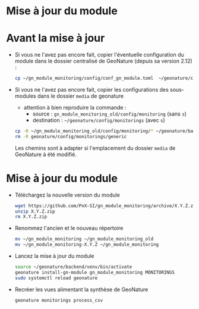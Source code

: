# Mise à jour du module

Avant la mise à jour
====================

- Si vous ne l'avez pas encore fait, copier l'éventuelle configuration du module dans le dossier centralisé de GeoNature (depuis sa version 2.12) :

  ``` sh
  cp ~/gn_module_monitoring/config/conf_gn_module.toml  ~/geonature/config/monitorings_config.toml
  ```

- Si vous ne l'avez pas encore fait, copier les configurations des sous-modules dans le dossier `media` de geonature
  - attention à bien reproduire la commande :
    - source : `gn_module_monitoring_old/config/monitoring` (sans `s`)
    * destination : `~/geonature/config/monitorings` (avec `s`)

  ```sh
  cp -R ~/gn_module_monitoring_old/config/monitoring/* ~/geonature/backend/media/monitorings
  rm -R geonature/config/monitorings/generic
  ```

  Les chemins sont à adapter si l'emplacement du dossier `media` de GeoNature à été modifié.

Mise à jour du module
=====================

* Téléchargez la nouvelle version du module

  ```sh
  wget https://github.com/PnX-SI/gn_module_monitoring/archive/X.Y.Z.zip
  unzip X.Y.Z.zip
  rm X.Y.Z.zip
  ```

* Renommez l'ancien et le nouveau répertoire

  ```sh
  mv ~/gn_module_monitoring ~/gn_module_monitoring_old
  mv ~/gn_module_monitoring-X.Y.Z ~/gn_module_monitoring
  ```

* Lancez la mise à jour du module

  ```sh
  source ~/geonature/backend/venv/bin/activate
  geonature install-gn-module gn_module_monitoring MONITORINGS
  sudo systemctl reload geonature
  ```
  
* Recréer les vues alimentant la synthèse de GeoNature

  ```sh
  geonature monitorings process_csv
  ```
